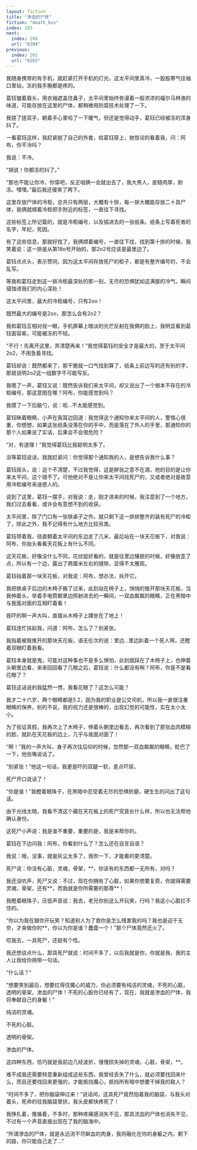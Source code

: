 ```yaml
---
layout: fiction
title: "渗血的尸体"
fiction: "death_bus"
index: 203
next:
  index: 204
  url: "0204"
previous:
  index: 202
  url: "0202"
---
```

我随身携带的有手机，就赶紧打开手机的灯光，这太平间里真冷，一股股寒气往袖口里钻，冻的我手腕都是疼的。

葛钰皱着眉头，用衣袖遮盖住鼻子，太平间里始终弥漫着一股浓浓的福尔马林液的味道，可能存放在这里的尸体，都稍微用防腐技术处理了一下。

我搓了搓双手，朝着手心里哈了一下暖气，但还是觉得动手，葛钰已经被冻的浑身抖了。

一看葛钰这样，我赶紧脱了自己的外套，给葛钰穿上，她惊诧的看着我，问：阿布，你不冷吗？

我说：不冷。

“胡说！你都冻的抖了。”

“那也不能让你冷，你穿吧，反正咱俩一会就出去了，我大男人，皮糙肉厚，耐冻。嘿嘿。”最后我还傻笑了两下。

这里存放尸体的冷柜，总共只有两层，大概有十排，每一排大概能存放二十具尸体，我俩就顺着冷柜把手附近的标签，一直往下寻找。

这些标签上所记载的，就是冷柜编号，以及插进去的一张纸条。纸条上写着死者的名字，年纪，死因。

有了这些信息，那就好找了，我俩顺着编号，一直往下找，找到第十排的时候，我笑着说：这一排是从第18o号开始的，那2o2号应该是最里边了。

葛钰点点头，表示赞同，因为这太平间存放死尸的柜子，都是有整齐编号的，不会乱写。

等我和葛钰走到这一排冷柜最深处的那一刻，无尽的恐惧犹如这满屋的冷气，瞬间侵蚀进我们的内心深处！

这太平间里，最大的冷柜编号，只有2oo！

既然最大的编号是2oo，那怎么会有2o2？

我和葛钰互相对视一眼，手机屏幕上暗淡的光芒反射在我俩的脸上，我明显看到葛钰面容紫，可能被冻的不轻。

“不行！先离开这里，弄清楚再来！”我觉得葛钰的安全才是最大的，至于太平间2o2，不用急着寻找。

葛钰却说：既然都来了，那干脆就一口气找到算了，纸条上前边写的还有别的字，那就说明2o2这一组数字不可能写反。

我嗯了一声，葛钰又说：既然告诉我们来太平间，却又说出了一个根本不存在的冷柜编号，那这意图在哪？阿布，你能感觉到吗？

我摸了一下后脑勺，说：呃...不太能感觉到。

葛钰眯着眼睛，小声在我耳边回道：我觉得这个通知你来太平间的人，警惕心很重，你想想，如果这张纸条没落在你的手中，而是落在了外人的手里，那通知你的那个人如果说了实话，后果会不会很危险？

“对，有道理！”我觉得葛钰比我聪明太多了。

没等葛钰说话，我就赶紧问：你觉得那个通知我的人，是想告诉我什么事？

葛钰摇头，说：这个不清楚，不过我觉得，这是醉翁之意不在酒，他的目的是让你来太平间，这个错不了。可他绝对不是让你来太平间找死尸的，又或者绝对是故意用冷柜编号来迷惑人的。

说到了这里，葛钰一摆手，对我说：走，刚才进来的时候，我注意到了一个地方，我们过去看看，或许会有意想不到的收获。

太平间里，除了门口有一张铁桌子之外，就只剩下这一排排整齐的装有死尸的冷柜了，除此之外，我不记得有什么地方比较另类。

葛钰带着我，径直朝着太平间的东边走了几米，最后站在一块天花板下，对我说：阿布，你抬头看看天花板上有什么不同。

这天花板，好像没什么不同，花纹挺好看的，就是往里边镶嵌的时候，好像放歪了点，所以有一个边，露出了两厘米左右的缝隙，显得不太雅观。

葛钰指着那一块天花板，对我说：阿布，想办法，拆开它。

我把铁桌子后边的木椅子搬了过来，此刻站在椅子上，悄悄的推开那块天花板，当我伸着头，举着手电筒朝里边照射进去的一瞬间，一双血粼粼的眼睛，正在黑暗中与我面对面的互相盯着看！

我吓的啊一声大叫，直接从木椅子上蹲坐在了地上！

葛钰连忙扶起我，问道：阿布，怎么了？别紧张。

我指着被我推开的那块天花板，语无伦次的说：里边...里边趴着一个死人啊，还瞪着双眼盯着我看。

葛钰本身就是鬼，可能对这种事也不是多么惧怕，此刻就踩在了木椅子上，也伸着头朝里边看，来来回回看了几眼之后，葛钰说：什么都没有啊？阿布，你是不是看花眼了？

葛钰这话说的我猛然一愣，我看花眼了？这怎么可能？

我才二十六岁，两个眼睛都是5.2，因为我的职业是公交司机，所以我一直很注重眼睛的保养，别的不说，我的视力还是很棒的，出现幻觉的可能性，实在太小太小。

为了验证真假，我再次上了木椅子，伸着头朝里边看去，再次看到了那张血肉模糊的脸，就趴在天花板的边上，几乎与我面对面了！

“啊！”我的一声大叫，身子再次往后仰的时候，忽然那一双血粼粼的眼睛，眨巴了一下，他张嘴说话了。

“别紧张！”他这一句话，我更是吓的双腿一软，差点吓尿。

死尸开口说话了！

“你是谁！”我瞪着眼珠子，在黑暗中忍受着无尽的恐惧折磨，硬生生的问出了这句话。

由于光线太暗，我看不清这个藏在天花板上的死尸究竟长什么样，所以也无法帮他确认身份。

这死尸小声说：我是谁不重要，重要的是，我是来帮你的。

葛钰在下边问我：阿布，你看到什么了？怎么还在自言自语？

我说：哦，没事，就是灰尘太多了，我吹一下，才能看的更清楚。

死尸说：你没有心脏，灵魂，骨架，**，你该有的东西都一无所有，对吗？

我还没吭声，死尸又说：不过，现在你拥有了心脏，如果你想要复原，你就得需要灵魂，骨架，还有**，而我就是你所需要的那尊**！

我瞪着眼珠子，压低声音说：我去，老兄你别这么开玩笑，行吗？我这小心脏扛不住的。

“你以为我在跟你开玩笑？知道别人为了救你是怎么残害我的吗？我也是迫于无奈，才来做你的**，你以为你是谁？蠢蛋一个！”那个尸体竟然还火了。

哎我去，一具死尸，还挺有个性。

我还想说点什么，那具死尸就说：时间不多了，以后我就是你，你就是我，我的主人让我给你捎带一句话。

“什么话？”

“想要笑到最后，想要扛得住魔心的威力，你必须要有纯洁的灵魂，不死的心脏，透明的骨架，渗血的尸体！不死的心脏你已经有了，现在，我就是渗血的尸体，我将奉献自己的身躯！”

纯洁的灵魂。

不死的心脏。

透明的骨架。

渗血的尸体。

这四种东西，恰巧就是我前边几经波折，慢慢损失掉的灵魂，心脏，骨架，**。

难不成我还需要特意重新组成这些东西，我曾经丢失了什么，就必须要找回来什么，而且还要找回来更强的，才能抵挡魔心，抵挡所有暗中想要干掉我的敌人？

“时间不多了，把你脑袋伸过来！”说话间，这具死尸竟然抱着我的脑袋，与我头对着头，死命的往我脑袋里拱，我头皮都快疼死了！

我挣扎着，推搡着，不多时，那种疼痛感消失不见，那具流血的尸体也消失不见，不过有一个声音直接出现在了我的脑海中。

“所谓渗血的尸体，就是永远流不尽鲜血的肉身，我将融化在你的身躯之内，剩下的路，你只能自己走了...”